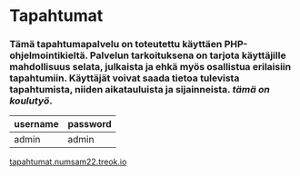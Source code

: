 # Tapahtumat
### Tämä tapahtumapalvelu on toteutettu käyttäen PHP-ohjelmointikieltä. Palvelun tarkoituksena on tarjota käyttäjille mahdollisuus selata, julkaista ja ehkä myös osallistua erilaisiin tapahtumiin. Käyttäjät voivat saada tietoa tulevista tapahtumista, niiden aikatauluista ja sijainneista. *tämä on koulutyö*.

|username |password|
|-----|--------|
|admin|admin       |

[tapahtumat.numsam22.treok.io](https://tapahtumat.numsam22.treok.io)
